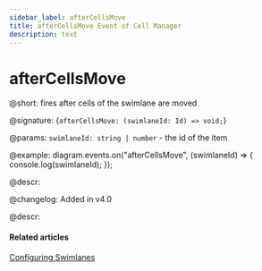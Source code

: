 ```yaml
---
sidebar_label: afterCellsMove
title: afterCellsMove Event of Cell Manager
description: text
---
```


# afterCellsMove

@short: fires after cells of the swimlane are moved

@signature: {`afterCellsMove: (swimlaneId: Id) => void;`}

@params:
`swimlaneId: string | number` - the id of the item

@example:
diagram.events.on("afterCellsMove", (swimlaneId) => {
    console.log(swimlaneId);
});

@descr:

@changelog:
Added in v4.0

@descr:
#### Related articles

[Configuring Swimlanes](../../../swimlanes/index/)
